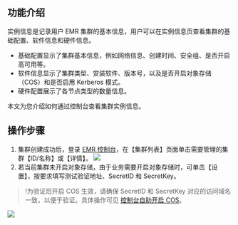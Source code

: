 ## 功能介绍
实例信息是记录用户 EMR 集群的基本信息，用户可以在实例信息页查看集群的基础配置、软件信息和硬件信息。
- 基础配置显示了集群基本信息，例如网络信息、创建时间、安全组、是否开启高可用等。
- 软件信息显示了集群类型、安装软件、版本号，以及是否开启对象存储（COS）和是否启用 Kerberos 模式。
- 硬件配置展示了各节点类型的数量信息。

本文为您介绍如何通过控制台查看集群实例信息。

## 操作步骤
1. 集群创建成功后，登录 [EMR 控制台](https://console.cloud.tencent.com/emr)，在【集群列表】页面单击需要管理的集群【ID/名称】或【详情】。
![](https://main.qcloudimg.com/raw/8c9a4b3fddd3ab79cbb6a8df6cf24ec4.png)
2. 若当前集群未开启对象存储，由于业务需要开启对象存储时，可单击【设置】，按要求填写测试验证地址、SecretID 和 SecretKey。
>!为验证后开启 COS 生效，请确保 SecretID 和 SecretKey 对应的访问域名一致，以便于验证。具体操作可见 [控制台自助开启 COS](https://cloud.tencent.com/document/product/589/40366)。
>
![](https://main.qcloudimg.com/raw/80d243b3b4cdfea22930db19f9d4bca8.png)
